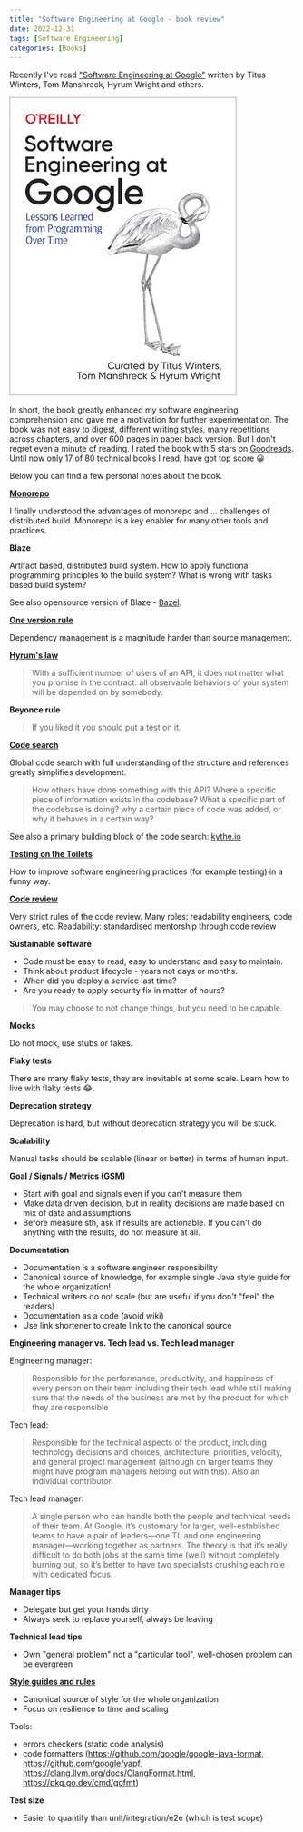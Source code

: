 ```yaml
---
title: "Software Engineering at Google - book review"
date: 2022-12-31
tags: [Software Engineering]
categories: [Books]
---
```


Recently I've read ["Software Engineering at Google"](https://www.oreilly.com/library/view/software-engineering-at/9781492082781/) 
written by Titus Winters, Tom Manshreck, Hyrum Wright and others. 

![Software Engineering at Google](/assets/images/software-engineering-at-google.jpg)

In short, the book greatly enhanced my software engineering comprehension
and gave me a motivation for further experimentation.
The book was not easy to digest, different writing styles,
many repetitions across chapters, and over 600 pages in paper back version.
But I don't regret even a minute of reading. I rated the book with 5 stars on [Goodreads](https://www.goodreads.com/user/show/6902906-marcin-kuthan).
Until now only 17 of 80 technical books I read, have got top score 😀

Below you can find a few personal notes about the book.

**[Monorepo](https://research.google/pubs/pub45424/)**

I finally understood the advantages of monorepo and ... challenges of distributed build.
Monorepo is a key enabler for many other tools and practices.

**Blaze**

Artifact based, distributed build system.
How to apply functional programming principles to the build system?
What is wrong with tasks based build system?

See also opensource version of Blaze - [Bazel](https://bazel.build).

**[One version rule](https://opensource.google/documentation/reference/thirdparty/oneversion)**

Dependency management is a magnitude harder than source management.

**[Hyrum's law](https://www.hyrumslaw.com)**

> With a sufficient number of users of an API, 
> it does not matter what you promise in the contract: 
> all observable behaviors of your system will be depended on by somebody.

**Beyonce rule**

> If you liked it you should put a test on it.

**[Code search](https://developers.google.com/code-search)**

Global code search with full understanding of the structure and references greatly simplifies development.
 
> How others have done something with this API?
> Where a specific piece of information exists in the codebase?
> What a specific part of the codebase is doing?
> why a certain piece of code was added, or why it behaves in a certain way?

See also a primary building block of the code search: [kythe.io](https://kythe.io)

**[Testing on the Toilets](https://testing.googleblog.com/search/label/TotT)**

How to improve software engineering practices (for example testing) in a funny way.

**[Code review](https://google.github.io/eng-practices/review/)**

Very strict rules of the code review. 
Many roles: readability engineers, code owners, etc.
Readability: standardised mentorship through code review

**Sustainable software**

* Code must be easy to read, easy to understand and easy to maintain.
* Think about product lifecycle - years not days or months.
* When did you deploy a service last time?
* Are you ready to apply security fix in matter of hours?

> You may choose to not change things, but you need to be capable.

**Mocks**

Do not mock, use stubs or fakes.

**Flaky tests**

There are many flaky tests, they are inevitable at some scale. 
Learn how to live with flaky tests 😂. 

**Deprecation strategy**

Deprecation is hard, but without deprecation strategy you will be stuck.

**Scalability**

Manual tasks should be scalable (linear or better) in terms of human input.

**Goal / Signals / Metrics (GSM)**

* Start with goal and signals even if you can't measure them
* Make data driven decision, but in reality decisions are made based on mix of data and assumptions
* Before measure sth, ask if results are actionable.
  If you can't do anything with the results, do not measure at all.

**Documentation**

* Documentation is a software engineer responsibility
* Canonical source of knowledge, for example single Java style guide for the whole organization!
* Technical writers do not scale (but are useful if you don't "feel" the readers)
* Documentation as a code (avoid wiki)
* Use link shortener to create link to the canonical source

**Engineering manager vs. Tech lead vs. Tech lead manager**

Engineering manager:

> Responsible for the performance, productivity, and happiness of every person on their team including their tech lead 
> while still making sure that the needs of the business are met by the product for which they are responsible

Tech lead:

> Responsible for the technical aspects of the product, including technology decisions and choices, architecture, priorities, velocity, 
> and general project management (although on larger teams they might have program managers helping out with this).
> Also an individual contributor.

Tech lead manager:

> A single person who can handle both the people and technical needs of their team. 
> At Google, it’s customary for larger, well-established teams to have a pair of leaders—one TL and one engineering manager—working together as partners. 
> The theory is that it’s really difficult to do both jobs at the same time (well) without completely burning out, 
> so it’s better to have two specialists crushing each role with dedicated focus.

**Manager tips**

* Delegate but get your hands dirty
* Always seek to replace yourself, always be leaving

**Technical lead tips**

* Own "general problem" not a "particular tool", well-chosen problem can be evergreen

**[Style guides and rules](https://google.github.io/styleguide/)**

* Canonical source of style for the whole organization
* Focus on resilience to time and scaling

Tools:
* errors checkers (static code analysis)
* code formatters (https://github.com/google/google-java-format, https://github.com/google/yapf, https://clang.llvm.org/docs/ClangFormat.html, https://pkg.go.dev/cmd/gofmt)

**Test size**

* Easier to quantify than unit/integration/e2e (which is test scope)
